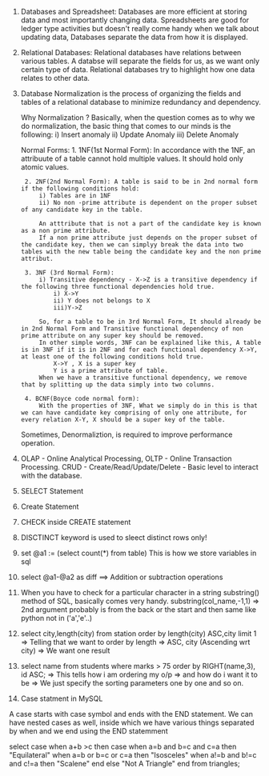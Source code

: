 1. Databases and Spreadsheet: Databases are more efficient at storing data and most importantly changing data. Spreadsheets are good for ledger type activities but doesn't really come handy when we talk about updating data, Databases separate the data from how it is displayed.

2. Relational Databases: Relational databases have relations between various tables. A databse will separate the fields for us, as we want only certain type of data. Relational databases try to highlight how one data relates to other data.

3. Database Normalization is the process of organizing the fields and tables of a relational database to minimize redundancy and dependency.

    Why Normalization ? 
        Basically, when the question comes as to why we do normalization, the basic thing that comes to our minds is the following:
            i) Insert anomaly
            ii) Update Anomaly
            iii) Delete Anomaly

    Normal Forms:
        1. 1NF(1st Normal Form): In accordance with the 1NF, an attribuute of a table cannot hold multiple values. It should hold only atomic values.

        2. 2NF(2nd Normal Form): A table is said to be in 2nd normal form if the following conditions hold:
            i) Tables are in 1NF
            ii) No non -prime attribute is dependent on the proper subset of any candidate key in the table.

            An atttribute that is not a part of the candidate key is known as a non prime attribute.
            If a non prime attribute just depends on the proper subset of the candidate key, then we can simplyy break the data into two tables with the new table being the candidate key and the non prime attribut.

        3. 3NF (3rd Normal Form): 
            i) Transitive dependency - X->Z is a transitive dependency if the following three functional dependencies hold true. 
                i) X->Y
                ii) Y does not belongs to X
                iii)Y->Z
            
            So, for a table to be in 3rd Normal Form, It should already be in 2nd Normal Form and Transitive functional dependency of non prime attribute on any super key should be removed.
            In other simple words, 3NF can be explained like this, A table is in 3NF if it is in 2NF and for each functional dependency X->Y, at least one of the following conditions hold true. 
                X->Y , X is a super key
                Y is a prime attribute of table.
            When we have a transitive functional dependency, we remove that by splitting up the data simply into two columns.

        4. BCNF(Boyce code normal form):
            With the properties of 3NF, What we simply do in this is that we can have candidate key comprising of only one attribute, for every relation X-Y, X should be a super key of the table.

    Sometimes, Denormaliztion, is required to improve performance operation.

4.  OLAP - Online Analytical Processing, 
    OLTP - Online Transaction Processing.
    CRUD - Create/Read/Update/Delete - Basic level to interact with the database.

5. SELECT Statement
6. Create Statement
7. CHECK inside CREATE statement
8. DISCTINCT keyword is used to sleect distinct rows only!
9. set @a1 := (select count(*) from table)
    This is how we store variables in sql
10. select @a1-@a2 as diff ==> Addition or subtraction operations
11. When you have to check for a particular character in a string
    substring() method of SQL, basically comes very handy.
    substring(col_name,-1,1) => 2nd argument probably is from the back or the start and then same like python not in ('a','e'..)

12. select city,length(city) from station order by length(city) ASC,city limit 1
                                                    => Telling that we want to order by length
                                                    => ASC, city (Ascending wrt city)
                                                    => We want one result

13. select name from students where marks > 75 order by RIGHT(name,3), id ASC;
                                                => This tells how i am ordering my o/p
                                                => and how do i want it to be
                                                => We just specify the sorting parameters one by one and so on.

14. Case statment in MySQL
<!-- https://www.hackerrank.com/challenges/what-type-of-triangle/problem?isFullScreen=true -->
A case starts with case symbol and ends with the END statement.
We can have nested cases as well, inside which we have various things separated by when
and we end using the END statemment

select case when a+b >c then
        case when a=b and b=c and c=a then "Equilateral"
        when a=b or b=c or c=a then "Isosceles"
        when a!=b and b!=c and c!=a then "Scalene"
        end
        else "Not A Triangle" 
        end 
        from triangles;
        